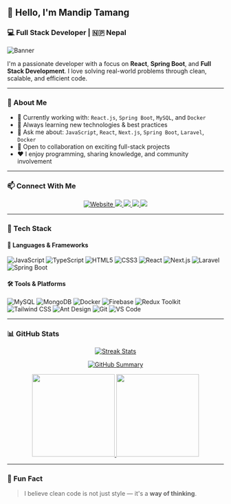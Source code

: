 ## 👋 Hello, I'm Mandip Tamang  
### 💻 Full Stack Developer | 🇳🇵 Nepal

![Banner](https://media.licdn.com/dms/image/v2/D4D16AQH9zPiWGqVZyQ/profile-displaybackgroundimage-shrink_200_800/profile-displaybackgroundimage-shrink_200_800/0/1725382501520?e=2147483647&v=beta&t=ZyoM8id8JoXc1DmYEZvbbh0kRVHXlD9I9TfK3GfrLWA)

I'm a passionate developer with a focus on **React**, **Spring Boot**, and **Full Stack Development**. I love solving real-world problems through clean, scalable, and efficient code.

---

### 🚀 About Me

- 🔭 Currently working with: `React.js`, `Spring Boot`, `MySQL`, and `Docker`
- 🌱 Always learning new technologies & best practices
- 💬 Ask me about: `JavaScript`, `React`, `Next.js`, `Spring Boot`, `Laravel`, `Docker`
- 👯 Open to collaboration on exciting full-stack projects
- ❤️ I enjoy programming, sharing knowledge, and community involvement

---

### 📫 Connect With Me

<p align="center">
  <a href="https://mandiptamang.vercel.app" target="_blank">
    <img src="https://img.shields.io/badge/Portfolio-DC143C?style=for-the-badge&logo=firefox-browser&logoColor=white" alt="Website" />
  </a>
  <a href="https://linkedin.com/in/mandip-tamang" target="_blank">
    <img src="https://img.shields.io/badge/LinkedIn-0077B5?style=for-the-badge&logo=linkedin&logoColor=white" />
  </a>
  <a href="https://twitter.com/mandiptamang77" target="_blank">
    <img src="https://img.shields.io/badge/Twitter-1DA1F2?style=for-the-badge&logo=twitter&logoColor=white" />
  </a>
  <a href="https://instagram.com/mandiptamang125" target="_blank">
    <img src="https://img.shields.io/badge/Instagram-E4405F?style=for-the-badge&logo=instagram&logoColor=white" />
  </a>
  <a href="https://www.facebook.com/mandip.tamang.904/" target="_blank">
    <img src="https://img.shields.io/badge/Facebook-1877F2?style=for-the-badge&logo=facebook&logoColor=white" />
  </a>
</p>

---

### 🧰 Tech Stack

#### 🚀 Languages & Frameworks
![JavaScript](https://img.shields.io/badge/-JavaScript-F7DF1E?style=for-the-badge&logo=javascript&logoColor=black)
![TypeScript](https://img.shields.io/badge/-TypeScript-007ACC?style=for-the-badge&logo=typescript&logoColor=white)
![HTML5](https://img.shields.io/badge/-HTML5-E34F26?style=for-the-badge&logo=html5&logoColor=white)
![CSS3](https://img.shields.io/badge/-CSS3-1572B6?style=for-the-badge&logo=css3&logoColor=white)
![React](https://img.shields.io/badge/-React-61DAFB?style=for-the-badge&logo=react&logoColor=black)
![Next.js](https://img.shields.io/badge/-Next.js-000000?style=for-the-badge&logo=nextdotjs&logoColor=white)
![Laravel](https://img.shields.io/badge/-Laravel-FF2D20?style=for-the-badge&logo=laravel&logoColor=white)
![Spring Boot](https://img.shields.io/badge/-Spring_Boot-6DB33F?style=for-the-badge&logo=springboot&logoColor=white)

#### 🛠 Tools & Platforms
![MySQL](https://img.shields.io/badge/-MySQL-4479A1?style=for-the-badge&logo=mysql&logoColor=white)
![MongoDB](https://img.shields.io/badge/-MongoDB-4EA94B?style=for-the-badge&logo=mongodb&logoColor=white)
![Docker](https://img.shields.io/badge/-Docker-2496ED?style=for-the-badge&logo=docker&logoColor=white)
![Firebase](https://img.shields.io/badge/-Firebase-FFCA28?style=for-the-badge&logo=firebase&logoColor=black)
![Redux Toolkit](https://img.shields.io/badge/-Redux_Toolkit-764ABC?style=for-the-badge&logo=redux&logoColor=white)
![Tailwind CSS](https://img.shields.io/badge/-Tailwind_CSS-38B2AC?style=for-the-badge&logo=tailwindcss&logoColor=white)
![Ant Design](https://img.shields.io/badge/-Ant_Design-0170FE?style=for-the-badge&logo=antdesign&logoColor=white)
![Git](https://img.shields.io/badge/-Git-F05032?style=for-the-badge&logo=git&logoColor=white)
![VS Code](https://img.shields.io/badge/-VS_Code-007ACC?style=for-the-badge&logo=visualstudiocode&logoColor=white)

---

### 📊 GitHub Stats

<p align="center">
  <a href="https://github.com/mandiptmg">
    <img src="https://github-readme-streak-stats.herokuapp.com/?user=mandiptmg&theme=radical&border=7F3FBF&background=0D1117" alt="Streak Stats" />
  </a>
</p>

<p align="center">
  <a href="https://github.com/mandiptmg">
    <img src="https://github-profile-summary-cards.vercel.app/api/cards/profile-details?username=mandiptmg&theme=radical" alt="GitHub Summary" />
  </a>
</p>

<p align="center">
  <a href="https://github.com/mandiptmg">
    <img src="https://denvercoder1-github-readme-stats.vercel.app/api?username=mandiptmg&show_icons=true&count_private=true&theme=react&border_color=7F3FBF&bg_color=0D1117&title_color=F85D7F&icon_color=F8D866" height="192px" />
  </a>
  <a href="https://github.com/mandiptmg">
    <img src="https://denvercoder1-github-readme-stats.vercel.app/api/top-langs/?username=mandiptmg&langs_count=8&layout=compact&theme=react&border_color=7F3FBF&bg_color=0D1117&title_color=F85D7F&icon_color=F8D866" height="192px" />
  </a>
</p>

---

### 🔗 Fun Fact  
> I believe clean code is not just style — it's a **way of thinking**.

